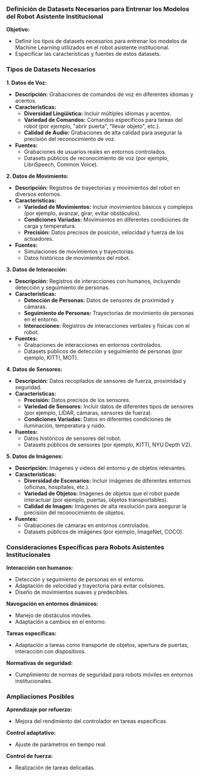 ### Definición de Datasets Necesarios para Entrenar los Modelos del Robot Asistente Institucional

**Objetivo:**

- Definir los tipos de datasets necesarios para entrenar los modelos de Machine Learning utilizados en el robot asistente institucional.
- Especificar las características y fuentes de estos datasets.

### Tipos de Datasets Necesarios

**1. Datos de Voz:**
- **Descripción:** Grabaciones de comandos de voz en diferentes idiomas y acentos.
- **Características:**
  - **Diversidad Lingüística:** Incluir múltiples idiomas y acentos.
  - **Variedad de Comandos:** Comandos específicos para tareas del robot (por ejemplo, "abrir puerta", "llevar objeto", etc.).
  - **Calidad de Audio:** Grabaciones de alta calidad para asegurar la precisión del reconocimiento de voz.
- **Fuentes:**
  - Grabaciones de usuarios reales en entornos controlados.
  - Datasets públicos de reconocimiento de voz (por ejemplo, LibriSpeech, Common Voice).

**2. Datos de Movimiento:**
- **Descripción:** Registros de trayectorias y movimientos del robot en diversos entornos.
- **Características:**
  - **Variedad de Movimientos:** Incluir movimientos básicos y complejos (por ejemplo, avanzar, girar, evitar obstáculos).
  - **Condiciones Variadas:** Movimientos en diferentes condiciones de carga y temperatura.
  - **Precisión:** Datos precisos de posición, velocidad y fuerza de los actuadores.
- **Fuentes:**
  - Simulaciones de movimientos y trayectorias.
  - Datos históricos de movimientos del robot.

**3. Datos de Interacción:**
- **Descripción:** Registros de interacciones con humanos, incluyendo detección y seguimiento de personas.
- **Características:**
  - **Detección de Personas:** Datos de sensores de proximidad y cámaras.
  - **Seguimiento de Personas:** Trayectorias de movimiento de personas en el entorno.
  - **Interacciones:** Registros de interacciones verbales y físicas con el robot.
- **Fuentes:**
  - Grabaciones de interacciones en entornos controlados.
  - Datasets públicos de detección y seguimiento de personas (por ejemplo, KITTI, MOT).

**4. Datos de Sensores:**
- **Descripción:** Datos recopilados de sensores de fuerza, proximidad y seguridad.
- **Características:**
  - **Precisión:** Datos precisos de los sensores.
  - **Variedad de Sensores:** Incluir datos de diferentes tipos de sensores (por ejemplo, LIDAR, cámaras, sensores de fuerza).
  - **Condiciones Variadas:** Datos en diferentes condiciones de iluminación, temperatura y ruido.
- **Fuentes:**
  - Datos históricos de sensores del robot.
  - Datasets públicos de sensores (por ejemplo, KITTI, NYU Depth V2).

**5. Datos de Imágenes:**
- **Descripción:** Imágenes y videos del entorno y de objetos relevantes.
- **Características:**
  - **Diversidad de Escenarios:** Incluir imágenes de diferentes entornos (oficinas, hospitales, etc.).
  - **Variedad de Objetos:** Imágenes de objetos que el robot puede interactuar (por ejemplo, puertas, objetos transportables).
  - **Calidad de Imagen:** Imágenes de alta resolución para asegurar la precisión del reconocimiento de objetos.
- **Fuentes:**
  - Grabaciones de cámaras en entornos controlados.
  - Datasets públicos de imágenes (por ejemplo, ImageNet, COCO).

### Consideraciones Específicas para Robots Asistentes Institucionales

**Interacción con humanos:**
- Detección y seguimiento de personas en el entorno.
- Adaptación de velocidad y trayectoria para evitar colisiones.
- Diseño de movimientos suaves y predecibles.

**Navegación en entornos dinámicos:**
- Manejo de obstáculos móviles.
- Adaptación a cambios en el entorno.

**Tareas específicas:**
- Adaptación a tareas como transporte de objetos, apertura de puertas, interacción con dispositivos.

**Normativas de seguridad:**
- Cumplimiento de normas de seguridad para robots móviles en entornos institucionales.

### Ampliaciones Posibles

**Aprendizaje por refuerzo:**
- Mejora del rendimiento del controlador en tareas específicas.

**Control adaptativo:**
- Ajuste de parámetros en tiempo real.

**Control de fuerza:**
- Realización de tareas delicadas.
